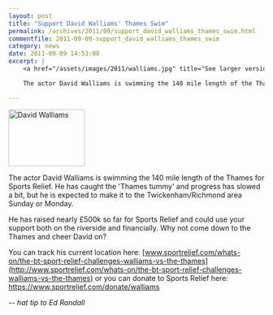 ```yaml
---
layout: post
title: "Support David Walliams' Thames Swim"
permalink: /archives/2011/09/support_david_walliams_thames_swim.html
commentfile: 2011-09-09-support_david_walliams_thames_swim
category: news
date: 2011-09-09 14:53:08
excerpt: |
    <a href="/assets/images/2011/walliams.jpg" title="See larger version of - David Walliams"><img src="/assets/images/2011/walliams_thumb.jpg" width="150" height="112" alt="David Walliams" class="photo right" /></a>

    The actor David Walliams is swimming the 140 mile length of the Thames for Sports Relief.  He has caught the 'Thames tummy' and progress has slowed a bit, but he is expected to make it to the Twickenham/Richmond area Sunday or Monday.

---
```


<a href="/assets/images/2011/walliams.jpg" title="See larger version of - David Walliams"><img src="/assets/images/2011/walliams_thumb.jpg" width="150" height="112" alt="David Walliams" class="photo right" /></a>

The actor David Walliams is swimming the 140 mile length of the Thames for Sports Relief. He has caught the 'Thames tummy' and progress has slowed a bit, but he is expected to make it to the Twickenham/Richmond area Sunday or Monday.

He has raised nearly £500k so far for Sports Relief and could use your support both on the riverside and financially. Why not come down to the Thames and cheer David on?

You can track his current location here: [www.sportrelief.com/whats-on/the-bt-sport-relief-challenges-walliams-vs-the-thames](http://www.sportrelief.com/whats-on/the-bt-sport-relief-challenges-walliams-vs-the-thames) or you can donate to Sports Relief here: https://www.sportrelief.com/donate/walliams

<cite>-- hat tip to Ed Randall</cite>
